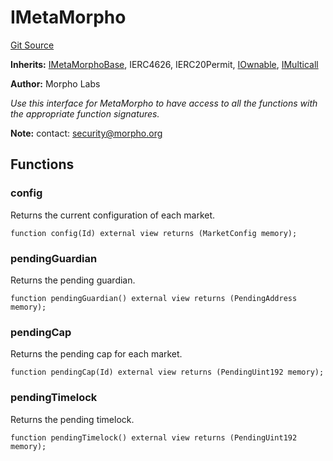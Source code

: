 # IMetaMorpho
[Git Source](https://github.com/Level-Money/contracts/blob/2607489a5c9f8e78f7e44db8057f41dc3a8c07c9/src/v2/interfaces/morpho/IMetaMorpho.sol)

**Inherits:**
[IMetaMorphoBase](/src/v2/interfaces/morpho/IMetaMorpho.sol/interface.IMetaMorphoBase.md), IERC4626, IERC20Permit, [IOwnable](/src/v2/interfaces/morpho/IMetaMorpho.sol/interface.IOwnable.md), [IMulticall](/src/v2/interfaces/morpho/IMetaMorpho.sol/interface.IMulticall.md)

**Author:**
Morpho Labs

*Use this interface for MetaMorpho to have access to all the functions with the appropriate function signatures.*

**Note:**
contact: security@morpho.org


## Functions
### config

Returns the current configuration of each market.


```solidity
function config(Id) external view returns (MarketConfig memory);
```

### pendingGuardian

Returns the pending guardian.


```solidity
function pendingGuardian() external view returns (PendingAddress memory);
```

### pendingCap

Returns the pending cap for each market.


```solidity
function pendingCap(Id) external view returns (PendingUint192 memory);
```

### pendingTimelock

Returns the pending timelock.


```solidity
function pendingTimelock() external view returns (PendingUint192 memory);
```

